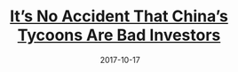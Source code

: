 ---
layout: post
title: <a href='https://foreignpolicy.com/2017/10/17/its-no-accident-that-chinas-tycoons-are-bad-investors/' target="_blank">It’s No Accident That China’s Tycoons Are Bad Investors</a> 
date:  2017-10-17 
description: The first priority for wealthy Chinese has been to move as much money abroad as possible. If Beijing has its way, that won't be an option anymore.
tags: China
categories: English
---
